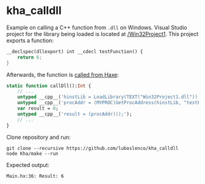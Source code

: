 # kha_calldll

Example on calling a C++ function from `.dll` on Windows. Visual Studio project for the library being loaded is located at [/Win32Project1](https://github.com/luboslenco/kha_calldll/tree/master/Win32Project1). This project exports a function:

```cpp
__declspec(dllexport) int __cdecl testFunction() {
	return 6;
}
```

Afterwards, the function is [called from Haxe](https://github.com/luboslenco/kha_calldll/blob/master/Sources/Main.hx):

```hx
static function callDll():Int {
	// ...
	untyped __cpp__('hinstLib = LoadLibrary(TEXT("Win32Project1.dll"));');
	untyped __cpp__('procAddr = (MYPROC)GetProcAddress(hinstLib, "testFunction");');
	var result = 0;
	untyped __cpp__('result = (procAddr)();');
	// ...
}
```

Clone repository and run:

```
git clone --recursive https://github.com/luboslenco/kha_calldll
node Kha/make --run
```

Expected output:

`Main.hx:36: Result: 6`
